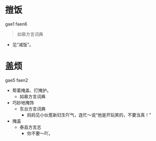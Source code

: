 # 㨟饭
gae1 faen6
> 如皋方言词典
- 见“减饭”。

# 盖烦
gae5 faen2
+ 帮着掩盖、打掩护。
  * 如皋方言词典
+ 巧妙地掩饰
  * 东台方言词典
    - 妈妈见小伙惹新妇生吖气，连忙～说“他是开玩笑的，不要当真！”
+ 掩盖
  * 泰县方言志
    - 你不要～吖。
<!--
泰县志注音gae1 faen2，但根据泰县志词序分析，结合周围同源词分析，此处应该是gae5 faen2。
-->
